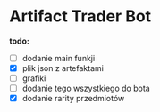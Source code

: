 # Artifact Trader Bot
**todo:**
- [ ] dodanie main funkji
- [x] plik json z artefaktami
- [ ] grafiki
- [ ] dodanie tego wszystkiego do bota
- [x] dodanie rarity przedmiotów
